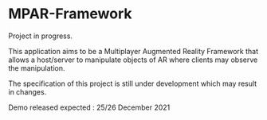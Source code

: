 # MPAR-Framework

Project in progress.

This application aims to be a Multiplayer Augmented Reality Framework that allows a host/server to manipulate objects of AR where clients may observe the manipulation.

The specification of this project is still under development which may result in changes.

Demo released expected : 25/26 December 2021

